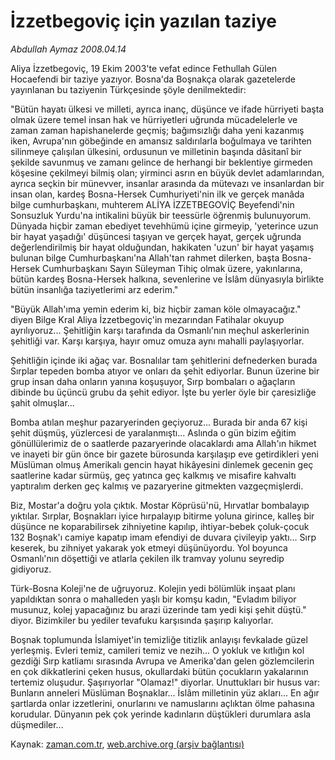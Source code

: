 # İzzetbegoviç için yazılan taziye

*Abdullah Aymaz 2008.04.14*

<tr><td class="metin" colspan="2" style="padding-top: 20px; padding-left: 5px; padding-right: 10px;">Aliya İzzetbegoviç, 19 Ekim 2003'te vefat edince Fethullah Gülen Hocaefendi bir taziye yazıyor. Bosna'da Boşnakça olarak gazetelerde yayınlanan bu taziyenin Türkçesinde şöyle denilmektedir:</td></tr><tr><td class="metin" colspan="2" style="padding-top: 20px; padding-left: 5px; padding-right: 10px;"><p> "Bütün hayatı ülkesi ve milleti, ayrıca inanç, düşünce ve ifade hürriyeti başta olmak üzere temel insan hak ve hürriyetleri uğrunda mücadelelerle ve zaman zaman hapishanelerde geçmiş; bağımsızlığı daha yeni kazanmış iken, Avrupa'nın göbeğinde en amansız saldırılarla boğulmaya ve tarihten silinmeye çalışılan ülkesini, ordusunun ve milletinin başında dâsitanî bir şekilde savunmuş ve zamanı gelince de herhangi bir beklentiye girmeden köşesine çekilmeyi bilmiş olan; yirminci asrın en büyük devlet adamlarından, ayrıca seçkin bir münevver, insanlar arasında da mütevazı ve insanlardan bir insan olan, kardeş Bosna-Hersek Cumhuriyeti'nin ilk ve gerçek manâda bilge cumhurbaşkanı, muhterem ALİYA İZZETBEGOVİÇ Beyefendi'nin Sonsuzluk Yurdu'na intikalini büyük bir teessürle öğrenmiş bulunuyorum. Dünyada hiçbir zaman ebediyet tevehhümü içine girmeyip, 'yeterince uzun bir hayat yaşadığı' düşüncesi taşıyan ve gerçek hayat, gerçek uğrunda değerlendirilmiş bir hayat olduğundan, hakikaten 'uzun' bir hayat yaşamış bulunan bilge Cumhurbaşkanı'na Allah'tan rahmet dilerken, başta Bosna-Hersek Cumhurbaşkanı Sayın Süleyman Tihiç olmak üzere, yakınlarına, bütün kardeş Bosna-Hersek halkına, sevenlerine ve İslâm dünyasıyla birlikte bütün insanlığa taziyetlerimi arz ederim." 
<p> "Büyük Allah'ıma yemin ederim ki, biz hiçbir zaman köle olmayacağız." diyen Bilge Kral Aliya İzzetbegoviç'in mezarından Fatihalar okuyup ayrılıyoruz... Şehitliğin karşı tarafında da Osmanlı'nın meçhul askerlerinin şehitliği var. Karşı karşıya, hayır omuz omuza aynı mahalli paylaşıyorlar.
<p> Şehitliğin içinde iki ağaç var. Bosnalılar tam şehitlerini defnederken burada Sırplar tepeden bomba atıyor ve onları da şehit ediyorlar. Bunun üzerine bir grup insan daha onların yanına koşuşuyor, Sırp bombaları o ağaçların dibinde bu üçüncü grubu da şehit ediyor. İşte bu yerler öyle bir çaresizliğe şahit olmuşlar...
<p> Bomba atılan meşhur pazaryerinden geçiyoruz... Burada bir anda 67 kişi şehit düşmüş, yüzlercesi de yaralanmıştı... Aslında o gün bizim eğitim gönüllülerimiz de o saatlerde pazaryerinde olacaklardı ama Allah'ın hikmet ve inayeti bir gün önce bir gazete bürosunda karşılaşıp eve getirdikleri yeni Müslüman olmuş Amerikalı gencin hayat hikâyesini dinlemek gecenin geç saatlerine kadar sürmüş, geç yatınca geç kalkmış ve misafire kahvaltı yaptıralım derken geç kalmış ve pazaryerine gitmekten vazgeçmişlerdi. 
<p> Biz, Mostar'a doğru yola çıktık. Mostar Köprüsü'nü, Hırvatlar bombalayıp yıktılar. Sırplar, Boşnakları iyice hırpalayıp bitirme yoluna girince, kalleş bir düşünce ne koparabilirsek zihniyetine kapılıp, ihtiyar-bebek çoluk-çocuk 132 Boşnak'ı camiye kapatıp imam efendiyi de duvara çivileyip yaktı... Sırp keserek, bu zihniyet yakarak yok etmeyi düşünüyordu. Yol boyunca Osmanlı'nın döşettiği ve atlarla çekilen ilk tramvay yolunu seyredip gidiyoruz.
<p> Türk-Bosna Koleji'ne de uğruyoruz. Kolejin yedi bölümlük inşaat planı yapıldıktan sonra o mahalleden yaşlı bir komşu kadın, "Evladım biliyor musunuz, kolej yapacağınız bu arazi üzerinde tam yedi kişi şehit düştü." diyor. Bizimkiler bu yediler tevafuku karşısında şaşırıp kalıyorlar. 
<p> Boşnak toplumunda İslamiyet'in temizliğe titizlik anlayışı fevkalade güzel yerleşmiş. Evleri temiz, camileri temiz ve nezih... O yokluk ve kıtlığın kol gezdiği Sırp katliamı sırasında Avrupa ve Amerika'dan gelen gözlemcilerin en çok dikkatlerini çeken husus, okullardaki bütün çocukların yakalarının tertemiz oluşudur. Şaşırıyorlar "Olamaz!" diyorlar. Unuttukları bir husus var: Bunların anneleri Müslüman Boşnaklar... İslâm milletinin yüz akları... En ağır şartlarda onlar izzetlerini, onurlarını ve namuslarını açlıktan ölme pahasına korudular. Dünyanın pek çok yerinde kadınların düştükleri durumlara asla düşmediler... <br/></p></p></p></p></p></p></p></td></tr>

Kaynak: [zaman.com.tr](http://zaman.com.tr/yazar.do?yazino=676906), [web.archive.org (arşiv bağlantısı)](http://web.archive.org/web/20080616182705/http://www.zaman.com.tr:80/yazar.do?yazino=676906)
